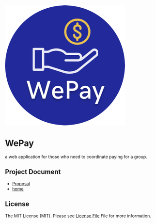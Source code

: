 ![logo](pics/docs/WEPAY.png)

# WePay
 a web application for those who need to coordinate paying for a group. 

## Project Document
* [Proposal](https://docs.google.com/document/d/1bsi3gLzUyEuyW62uFA_SIM7EPbNrkHV0ZZQ_QkNMisQ/edit#)
* [home](https://github.com/WePays/WePay/wiki/home)

## License
The MIT License (MIT). Please see [License File](LICENSE) File for more information.
